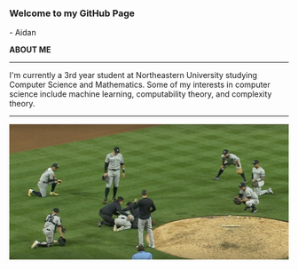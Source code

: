 ### Welcome to my GitHub Page 
\- Aidan

<!--
**aidandomondon/aidandomondon** is a ✨ _special_ ✨ repository because its `README.md` (this file) appears on your GitHub profile.
-->
**ABOUT ME**
***
I'm currently a 3rd year student at Northeastern University studying Computer Science and Mathematics. Some of my interests in computer science include machine learning, computability theory, and complexity theory.
***

![New York Yankees](https://github.com/aidandomondon/aidandomondon/blob/main/ScreenshotYankees.png?raw=true)
